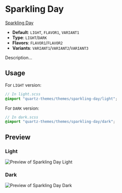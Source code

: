 # Sparkling Day

[Sparkling Day](https://github.com/isax785)

- **Default**: `LIGHT`, `FLAVOR1`, `VARIANT1`
- **Type**: `LIGHT`/`DARK`
- **Flavors**: `FLAVOR1`/`FLAVOR2`
- **Variants**: `VARIANT1`/`VARIANT2`/`VARIANT3`

Description...

## Usage

For `LIGHT` version:

```scss
// In light.scss
@import "quartz-themes/themes/sparkling-day/light";
```

For `DARK` version:

```scss
// In dark.scss
@import "quartz-themes/themes/sparkling-day/dark";
```

## Preview

### Light

![Preview of Sparkling Day Light](preview-light.png)

### Dark

![Preview of Sparkling Day Dark](preview-dark.png)

